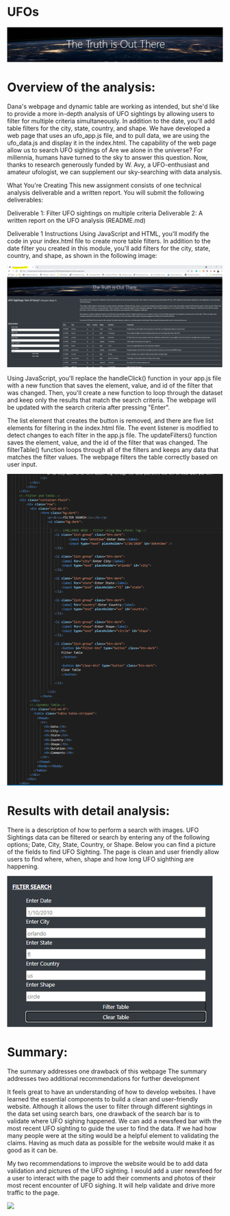 # UFOs

![](Resources/UFO2.PNG)

# Overview of the analysis:
Dana's webpage and dynamic table are working as intended, but she'd like to provide a more in-depth analysis of UFO sightings by allowing users to filter for multiple criteria simultaneously. In addition to the date, you'll add table filters for the city, state, country, and shape.
We have developed a web page that uses an ufo_app.js file, and to pull data, we are using the ufo_data.js and display it in the index.html.
 The capability of the web page allow us to search UFO sightings of Are we alone in the universe? For millennia, humans have turned to the sky to answer this question. Now, thanks to research generously funded by W. Avy, a UFO-enthusiast and amateur ufologist, we can supplement our sky-searching with data analysis.

What You're Creating
This new assignment consists of one technical analysis deliverable and a written report. You will submit the following deliverables:

Deliverable 1: Filter UFO sightings on multiple criteria
Deliverable 2: A written report on the UFO analysis (README.md)

Deliverable 1 Instructions
Using JavaScript and HTML, you'll modify the code in your index.html file to create more table filters. In addition to the date filter you created in this module, you'll add filters for the city, state, country, and shape, as shown in the following image:

![](Resources/D1.PNG)


Using JavaScript, you'll replace the handleClick() function in your app.js file with a new function that saves the element, value, and id of the filter that was changed. Then, you'll create a new function to loop through the dataset and keep only the results that match the search criteria. The webpage will be updated with the search criteria after pressing "Enter".

The list element that creates the button is removed, and there are five list elements for filtering in the index.html file.
The event listener is modified to detect changes to each filter in the app.js file.
​The updateFilters() function saves the element, value, and the id of the filter that was changed.
The filterTable() function loops through all of the filters and keeps any data that matches the filter values.
The webpage filters the table correctly based on user input.

![](Resources/Code.PNG)

# Results with detail analysis:
There is a description of how to perform a search with images.
UFO Sightings data can be filtered or search by entering any of the following options; Date, City, State, Country, or Shape. Below you can find a picture of the fields to find UFO Sighting. The page is clean and user friendly allow users to find where, when, shape and how long UFO sighthing are happening.  

![](Resources/filters.PNG)

# Summary:
The summary addresses one drawback of this webpage 
The summary addresses two additional recommendations for further development 

It feels great to have an understanding of how to develop websites. I have learned the essential components to build a clean and user-friendly website. Although it allows the user to filter through different sightings in the data set using search bars, one drawback of the search bar is to validate where UFO sighing happened. We can add a newsfeed bar with the most recent UFO sighting to guide the user to find the data. 
If we had how many people were at the siting would be a helpful element to validating the claims. Having as much data as possible for the website would make it as good as it can be. 

My two recommendations to improve the website would be to add data validation and pictures of the UFO sighting. I would add a user newsfeed for a user to interact with the page to add their comments and photos of their most recent encounter of UFO sighing. It will help validate and drive more traffic to the page. 

![](Resources/UFOBanner.PNG)
